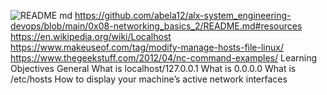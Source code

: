 ![README md](https://user-images.githubusercontent.com/106814736/202749754-b0e3cdf9-83e3-438e-88c4-0e3e55b48980.png)
https://github.com/abela12/alx-system_engineering-devops/blob/main/0x08-networking_basics_2/README.md#resources
https://en.wikipedia.org/wiki/Localhost
https://www.makeuseof.com/tag/modify-manage-hosts-file-linux/
https://www.thegeekstuff.com/2012/04/nc-command-examples/
Learning Objectives
General
What is localhost/127.0.0.1
What is 0.0.0.0
What is /etc/hosts
How to display your machine’s active network interfaces
